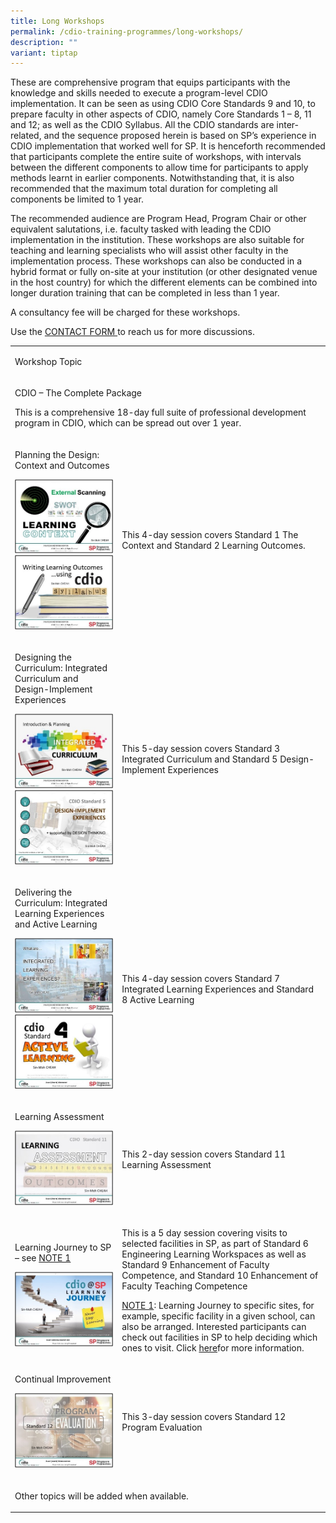 ```yaml
---
title: Long Workshops
permalink: /cdio-training-programmes/long-workshops/
description: ""
variant: tiptap
---
```

<p>These are comprehensive program that equips participants with the knowledge
and skills needed to execute a program-level CDIO implementation. It can
be seen as using CDIO Core Standards 9 and 10, to prepare faculty in other
aspects of CDIO, namely Core Standards 1 – 8, 11 and 12; as well as the
CDIO Syllabus. All the CDIO standards are inter-related, and the sequence
proposed herein is based on SP’s experience in CDIO implementation that
worked well for SP. It is henceforth recommended that participants complete
the entire suite of workshops, with intervals between the different components
to allow time for participants to apply methods learnt in earlier components.
Notwithstanding that, it is also recommended that the maximum total duration
for completing all components be limited to 1 year.</p>
<p>The recommended audience are Program Head, Program Chair or other equivalent
salutations, i.e. faculty tasked with leading the CDIO implementation in
the institution. These workshops are also suitable for teaching and learning
specialists who will assist other faculty in the implementation process.
These workshops can also be conducted in a hybrid format or fully on-site
at your institution (or other designated venue in the host country) for
which the different elements can be combined into longer duration training
that can be completed in less than 1 year.</p>
<p>A consultancy fee will be charged for these workshops.</p>
<p>Use the <a href="https://form.gov.sg/621d82477ef19c001210bd7a" rel="noopener nofollow" target="_blank">CONTACT FORM </a>to
reach us for more discussions.</p>
<table style="minWidth: 50px">
<colgroup>
<col>
<col>
</colgroup>
<tbody>
<tr>
<td rowspan="1" colspan="2">
<p>Workshop Topic</p>
</td>
</tr>
<tr>
<td rowspan="1" colspan="2">
<p>CDIO – The Complete Package</p>
<p>This is a comprehensive 18-day full suite of professional development
program in CDIO, which can be spread out over 1 year.</p>
</td>
</tr>
<tr>
<td rowspan="1" colspan="1">
<p>Planning the Design: Context and Outcomes</p>
<div class="isomer-image-wrapper">
<img style="width: 100%" height="auto" width="100%" alt="" src="/images/Picture41.jpg">
</div>
<div class="isomer-image-wrapper">
<img style="width: 100%" height="auto" width="100%" alt="" src="/images/Picture42.jpg">
</div>
<p></p>
</td>
<td rowspan="1" colspan="1">
<p>This 4-day session covers Standard 1 The Context and Standard 2 Learning
Outcomes.</p>
</td>
</tr>
<tr>
<td rowspan="1" colspan="1">
<p>Designing the Curriculum: Integrated Curriculum and Design-Implement Experiences</p>
<div class="isomer-image-wrapper">
<img style="width: 100%" height="auto" width="100%" alt="" src="/images/Picture43.jpg">
</div>
<div class="isomer-image-wrapper">
<img style="width: 100%" height="auto" width="100%" alt="" src="/images/Picture44.jpg">
</div>
<p></p>
</td>
<td rowspan="1" colspan="1">
<p>This 5-day session covers Standard 3 Integrated Curriculum and Standard
5 Design-Implement Experiences</p>
<p></p>
</td>
</tr>
<tr>
<td rowspan="1" colspan="1">
<p>Delivering the Curriculum: Integrated Learning Experiences and Active
Learning</p>
<div class="isomer-image-wrapper">
<img style="width: 100%" height="auto" width="100%" alt="" src="/images/Picture45.jpg">
</div>
<div class="isomer-image-wrapper">
<img style="width: 100%" height="auto" width="100%" alt="" src="/images/Picture46.jpg">
</div>
<p></p>
</td>
<td rowspan="1" colspan="1">
<p>This 4-day session covers Standard 7 Integrated Learning Experiences and
Standard 8 Active Learning</p>
</td>
</tr>
<tr>
<td rowspan="1" colspan="1">
<p>Learning Assessment</p>
<div class="isomer-image-wrapper">
<img style="width: 100%" height="auto" width="100%" alt="" src="/images/Picture47.jpg">
</div>
<p></p>
</td>
<td rowspan="1" colspan="1">
<p>This 2-day session covers Standard 11 Learning Assessment</p>
</td>
</tr>
<tr>
<td rowspan="1" colspan="1">
<p>Learning Journey to SP – see <u>NOTE 1</u>
</p>
<div class="isomer-image-wrapper">
<img style="width: 100%" height="auto" width="100%" alt="" src="/images/Picture48.jpg">
</div>
</td>
<td rowspan="1" colspan="1">
<p>This is a 5 day session covering visits to selected facilities in SP,
as part of Standard 6 Engineering Learning Workspaces as well as Standard
9 Enhancement of Faculty Competence, and Standard 10 Enhancement of Faculty
Teaching Competence</p>
<p><u>NOTE 1</u>: Learning Journey to specific sites, for example, specific
facility in a given school, can also be arranged. Interested participants
can check out facilities in SP to help deciding which ones to visit. Click
<a href="https://www.sp.edu.sg/sp/about-sp/facilities/VirtualTour" rel="noopener nofollow" target="_blank">here</a>for more information.</p>
</td>
</tr>
<tr>
<td rowspan="1" colspan="1">
<p>Continual Improvement</p>
<div class="isomer-image-wrapper">
<img style="width: 100%" height="auto" width="100%" alt="" src="/images/Picture49.jpg">
</div>
<p></p>
</td>
<td rowspan="1" colspan="1">
<p>This 3-day session covers Standard 12 Program Evaluation</p>
</td>
</tr>
<tr>
<td rowspan="1" colspan="2">
<p>Other topics will be added when available.</p>
</td>
</tr>
</tbody>
</table>
<p></p>